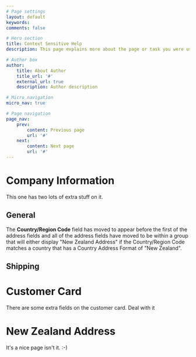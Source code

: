 ```yaml
---
# Page settings
layout: default
keywords:
comments: false

# Hero section
title: Context Sensitive Help
description: This page explains more about the page or task you were using in Business Central.

# Author box
author:
    title: About Author
    title_url: '#'
    external_url: true
    description: Author description

# Micro navigation
micro_nav: true

# Page navigation
page_nav:
    prev:
        content: Previous page
        url: '#'
    next:
        content: Next page
        url: '#'
---
```


# Company Information

This one has two lots of extra stuff on it.

## General

The **Country/Region Code** field has moved to appear before the first of the address fields and all of the address fields have moved to be within a group that will either display "New Zealand Address" if the Country/Region Code matches a country that has a Country Address Format of "New Zealand".

## Shipping


# Customer Card

There are some extra fields on the customer card. Deal with it

# New Zealand Address

It's a nice page isn't it. :-)
